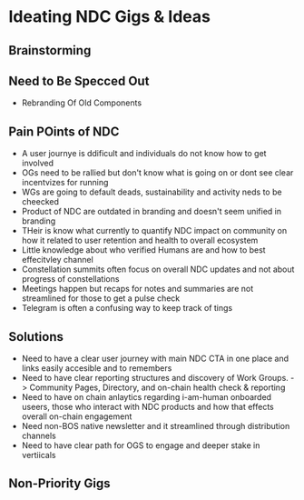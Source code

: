 # Ideating NDC Gigs & Ideas
## Brainstorming

## Need to Be Specced Out
- Rebranding Of Old Components

## Pain POints of NDC
- A user journye is ddificult and individuals do not know how to get involved
- OGs need to be rallied but don't know what is going on or dont see clear incentvizes for running
- WGs are going to default deads, sustainability and activity neds to be cheecked
- Product of NDC are outdated in branding and doesn't seem unified in branding
- THeir is know what currently to quantify NDC impact on community on how it related to user retention and health to overall ecosystem
- Little knowledge about who verified Humans are and how to best effecitvley channel
- Constellation summits often focus on overall NDC updates and not about progress of constellations
- Meetings happen but recaps for notes and summaries are not streamlined for those to get a pulse check
- Telegram is often a confusing way to keep track of tings
## Solutions
- Need to have a clear user journey with main NDC CTA in one place and links easily accesible and to remembers
- Need to have clear reporting structures and discovery of Work Groups. -> Community Pages, Directory, and on-chain health check & reporting
- Need to have on chain anlaytics regarding i-am-human onboarded useers, those who interact with NDC products and how that effects overall on-chain engagement
- Need non-BOS native newsletter and it streamlined through distribution channels
- Need to have clear path for OGS to engage and deeper stake in vertiicals


## Non-Priority Gigs